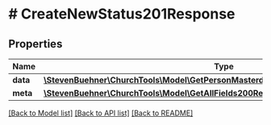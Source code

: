 # # CreateNewStatus201Response

## Properties

Name | Type | Description | Notes
------------ | ------------- | ------------- | -------------
**data** | [**\StevenBuehner\ChurchTools\Model\GetPersonMasterdata200ResponseDataStatusesInner**](GetPersonMasterdata200ResponseDataStatusesInner.md) |  | [optional]
**meta** | [**\StevenBuehner\ChurchTools\Model\GetAllFields200ResponseMeta**](GetAllFields200ResponseMeta.md) |  | [optional]

[[Back to Model list]](../../README.md#models) [[Back to API list]](../../README.md#endpoints) [[Back to README]](../../README.md)

